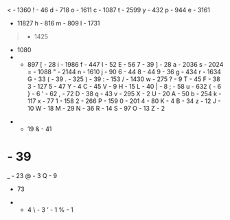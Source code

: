 < - 1360
! - 46
d - 718
o - 1611
c - 1087
t - 2599
y - 432
p - 944
e - 3161
  - 11827
h - 816
m - 809
l - 1731
> - 1425

 - 1080
- - 897
[ - 28
i - 1986
f - 447
I - 52
E - 56
7 - 39
] - 28
a - 2036
s - 2024
= - 1088
" - 2144
n - 1610
j - 90
6 - 44
8 - 44
9 - 36
g - 434
r - 1634
G - 33
( - 39
. - 325
) - 39
: - 153
/ - 1430
w - 275
? - 9
T - 45
F - 38
3 - 127
5 - 47
Y - 4
C - 45
V - 9
H - 15
L - 40
| - 8
; - 58
u - 632
{ - 6
} - 6
' - 62
, - 72
D - 38
q - 43
v - 295
X - 2
U - 20
A - 50
b - 254
k - 117
x - 77
1 - 158
2 - 266
P - 159
0 - 201
4 - 80
K - 4
B - 34
z - 12
J - 10
W - 18
M - 29
N - 36
R - 14
S - 97
O - 13
Z - 2
+ - 19
& - 41
# - 39
_ - 23
@ - 3
Q - 9
 - 73
* - 4
\ - 3
’ - 1
% - 1
